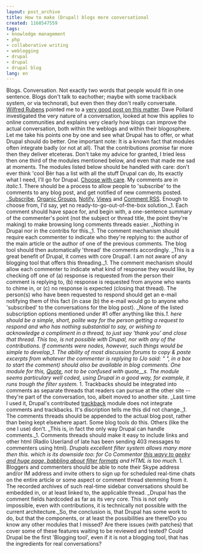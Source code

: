 ```yaml
---
layout: post_archive
title: How to make (Drupal) blogs more conversational
created: 1168547559
tags:
- knowledge management
- php
- collaborative writing
- weblogging
- drupal
- drupal
- drupal blog
lang: en
---
```

Blogs. Conversation. Not exactly two words that people would fit in one sentence. Blogs don't talk to eachother; maybe with some trackback system, or via technorati, but even then they don't really conversate.  [Wilfred Rubens](http://wilfredrubens.typepad.com/wilfred_rubens_weblog/2007/01/conversaties_bi.html) pointed me to a [very good post on this matter](http://blogs.salon.com/0002007/2007/01/10.html#a1748). Dave Pollard investigated the very nature of a conversation, looked at how this applies to online communities and explains very clearly how blogs can improve the actual conversation, both within the weblogs and within their blogosphere. Let me take his points one by one and see what Drupal has to offer, or what Drupal should do better. One important note: It is a known fact that modules often integrate badly (or not at all). That the contributions promise far more then they deliver etceteras. Don't take my advice for granted, I tried less then one third of the modules mentioned below, and even that made me sad at moments. The modules listed below should be handled with care: don't ever think 'cool Bèr has a list with all the stuff Drupal can do, Its exactly what I need, I'll go for Drupal. [Choose with care](http://webschuur.com/publications/blogs/2006-12-21-drupal_and_the_carpenter_drupal_can_do_you_harm). My comments are in _italic_.1. There should be a process to allow people to 'subscribe' to the comments to any blog post, and get notified of new comments posted.    _[Subscribe](http://drupal.org/project/subscribe), [Organic Groups](http://drupal.org/project/og), [Notify](http://drupal.org/project/notify), [Views](http://drupal.org/project/views) and [Comment RSS](http://drupal.org/project/commentrss). Enough to choose from, I'd say, yet no ready-to-go-out-of-the-box solution._1. Each comment should have space for, and begin with, a one-sentence summary of the commenter's point (not the subject or thread title, the point they're making) to make browsing long comments threads easier.  _Nothing in Drupal nor in the contribs for this._1. The comment mechanism should require each commenter to indicate who they're replying to: the author of the main article or the author of one of the previous comments. The blog tool should then automatically 'thread' the comments accordingly.  _This is a great benefit of Drupal, it comes with core Drupal!. I am not aware of any blogging tool that offers this threading._1. The comment mechanism should allow each commenter to indicate what kind of response they would like, by checking off one of (a) response is requested from the person their comment is replying to, (b) response is requested from anyone who wants to chime in, or (c) no response is expected (closing that thread). The person(s) who have been requested to respond should get an e-mail notifying them of this fact (in case (b) the e-mail would go to anyone who 'subscribed' to the conversations for the blog post). _None of the listed subscription options mentioned under #1 offer anything like this._1. here should be a simple, short, polite way for the person getting a request to respond and who has nothing substantial to say, or wishing to acknowledge a compliment in a thread, to just say 'thank you' and close that thread.   _This too, is not possible with Drupal, nor with any of the contributions. If comments were nodes, however, such things would be simple to develop_1. The ability of most discussion forums to copy & paste excerpts from whatever the commenter is replying to (Jo said: "   ", in a box to start the comment) should also be available in blog comments.    _One module for this, [Quote](http://drupal.org/project/quote), not to be confused with quote__s__. The module seems particulary well coded, using Drupal in a good way, for example, it runs trough the filter system._ 1. Trackbacks should be integrated into comments as separate threads that readers can pursue at the other site -- they're part of the conversation, too, albeit moved to another site.  _Last time I used it, Drupal's contributed [trackback](http://drupal.org/project/trackback) module does not integrate comments and trackbacks. It's discription tells me this did not change._1. The comments threads should be appended to the actual blog post, rather than being kept elsewhere apart. Some blog tools do this. Others (like the one I use) don't.   _This is, in fact the only way Drupal can handle comments._1. Comments threads should make it easy to include links and other html (Radio Userland of late has been sending 403 messages to commenters using html).    _Drupals excellent filter system allows many more then this. which is its downside too: for Co Commentor  [this wayy to geeky and huge page, babbling about filter formats](http://webschuur.com/filter/tips) and HTML is too much._ 1. Bloggers and commenters should be able to note their Skype address and/or IM address and invite others to sign up for scheduled real-time chats on the entire article or some aspect or comment thread stemming from it. The recorded archives of such real-time sidebar conversations should be embedded in, or at least linked to, the applicable thread.    _Drupal has the comment fields hardcoded as far as its very core. This is not only impossible, even with contributions, it is technically not possible with the current architecture._So, the conclusion is, that Drupal has some work to do, but that the components, or at least the possibilities are there!Do you know any other modules that I missed? Are there issues (with patches) that cover some of these features waiting to be reviewed and tested? Could Drupal be the first 'Blogging tool', even if it is not a blogging tool, that has the ingredients for real conversations?
